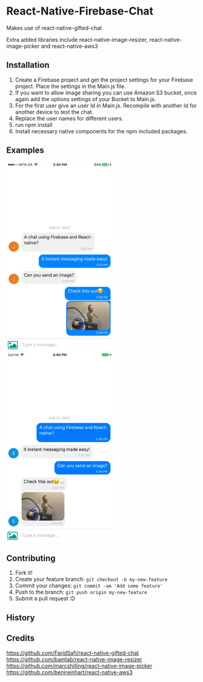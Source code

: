 # React-Native-Firebase-Chat

Makes use of react-native-gifted-chat

Extra added libraries include react-native-image-resizer, react-native-image-picker and react-native-aws3

## Installation

1. Create a Firebase project and get the project settings for your Firebase project. Place the settings in the Main.js file.
2. If you want to allow image sharing you can use Amazon S3 bucket, once again add the options settings of your Bucket to Main.js.
3. For the first user give an user Id in Main.js. Recompile with another Id for another device to test the chat.
4. Replace the user names for different users.
5. run npm install
6. Install necessary native components for the npm included packages.

## Examples

<img src="/IMG_6505.PNG" height="500" /><img src="/Screen Shot 2017-02-27 at 3.40.05 PM.png" height="500" />

<!-- ![Alt text](/IMG_6505.PNG?raw=true "Optional Title") {:height="24px" width="48px"} ![Alt text](/Screen Shot 2017-02-27 at 3.40.05 PM.png?raw=true "Optional Title") {:height="24px" width="48px"} -->

## Contributing

1. Fork it!
2. Create your feature branch: `git checkout -b my-new-feature`
3. Commit your changes: `git commit -am 'Add some feature'`
4. Push to the branch: `git push origin my-new-feature`
5. Submit a pull request :D

## History



## Credits

https://github.com/FaridSafi/react-native-gifted-chat
https://github.com/bamlab/react-native-image-resizer
https://github.com/marcshilling/react-native-image-picker
https://github.com/benjreinhart/react-native-aws3
